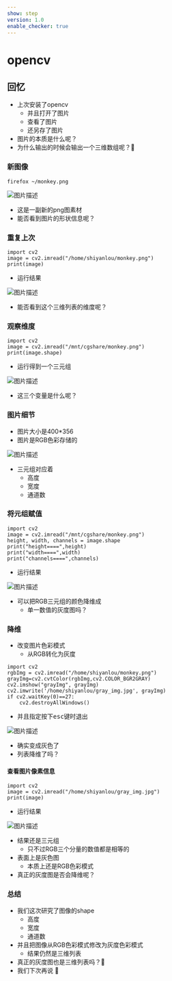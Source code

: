 ```yaml
---
show: step
version: 1.0
enable_checker: true
---
```


# opencv

## 回忆

- 上次安装了opencv
	- 并且打开了图片
	- 查看了图片
	- 还另存了图片
- 图片的本质是什么呢？
- 为什么输出的时候会输出一个三维数组呢？🤔

### 新图像

```
firefox ~/monkey.png
```

![图片描述](https://doc.shiyanlou.com/courses/uid1190679-20231104-1699088553714)

- 这是一副新的png图素材
- 能否看到图片的形状信息呢？

### 重复上次

```python3
import cv2 
image = cv2.imread("/home/shiyanlou/monkey.png")
print(image)
```

- 运行结果

![图片描述](https://doc.shiyanlou.com/courses/uid1190679-20231230-1703910169806)

- 能否看到这个三维列表的维度呢？

### 观察维度

```
import cv2
image = cv2.imread("/mnt/cgshare/monkey.png")
print(image.shape)
```

- 运行得到一个三元组

![图片描述](https://doc.shiyanlou.com/courses/uid1190679-20231230-1703910267678)

- 这三个变量是什么呢？

### 图片细节

- 图片大小是400*356
- 图片是RGB色彩存储的

![图片描述](https://doc.shiyanlou.com/courses/uid1190679-20231230-1703910384381)

- 三元组对应着
	- 高度
	- 宽度
	- 通道数

### 将元组赋值

```
import cv2
image = cv2.imread("/mnt/cgshare/monkey.png")
height, width, channels = image.shape
print("height====",height)
print("width====",width)
print("channels====",channels)
```

- 运行结果

![图片描述](https://doc.shiyanlou.com/courses/uid1190679-20231230-1703910813170)

- 可以把RGB三元组的颜色降维成
	- 单一数值的灰度图吗？

### 降维

- 改变图片色彩模式
	- 从RGB转化为灰度

```python3
import cv2    
rgbImg = cv2.imread("/home/shiyanlou/monkey.png")
grayImg=cv2.cvtColor(rgbImg,cv2.COLOR_BGR2GRAY)
cv2.imshow("grayImg", grayImg)
cv2.imwrite('/home/shiyanlou/gray_img.jpg', grayImg)                                          
if cv2.waitKey(0)==27:
    cv2.destroyAllWindows()
```

- 并且指定按下<kbd>esc</kbd>键时退出

![图片描述](https://doc.shiyanlou.com/courses/uid1190679-20231230-1703911070792)

- 确实变成灰色了
- 列表降维了吗？

#### 查看图片像素信息
```
import cv2
image = cv2.imread("/home/shiyanlou/gray_img.jpg")
print(image)
```

- 运行结果

![图片描述](https://doc.shiyanlou.com/courses/uid1190679-20231230-1703911287496)

- 结果还是三元组
	- 只不过RGB三个分量的数值都是相等的
- 表面上是灰色图
	- 本质上还是RGB色彩模式
- 真正的灰度图是否会降维呢？

### 总结

- 我们这次研究了图像的shape
	- 高度
	- 宽度
	- 通道数
- 并且把图像从RGB色彩模式修改为灰度色彩模式
	- 结果仍然是三维列表
- 真正的灰度图也是三维列表吗？🤔
- 我们下次再说	👋
